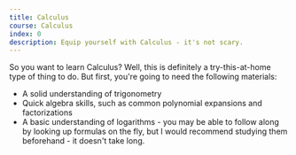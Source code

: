 ```yaml
---
title: Calculus
course: Calculus
index: 0
description: Equip yourself with Calculus - it's not scary.
---
```


So you want to learn Calculus? Well, this is definitely a try-this-at-home type of thing to do. But first, you're going to need the following materials:

* A solid understanding of trigonometry
* Quick algebra skills, such as common polynomial expansions and factorizations
* A basic understanding of logarithms - you may be able to follow along by looking up formulas on the fly, but I would recommend studying them beforehand - it doesn't take long.
